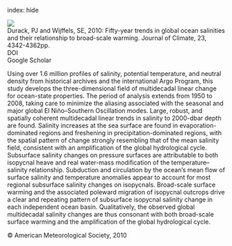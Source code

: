 index: hide

<div class="Citation">
    <div class="Citation-thumb CitationThumb-linked"  data-href="https://doi.org/10.1175/2010jcli3377.1">
      <img src="https://static.claimspace.cloud/climate-study-static/refs/thumbs/12/Durack_and_Wijffels_2010-thumb.png" />
    </div>

  <div class="Citation-body">
    <div class="Citation-text">Durack, PJ and Wijffels, SE, 2010: Fifty-year trends in global ocean salinities and their relationship to broad-scale warming. <span class="Article-journal">Journal of Climate, </span><span class="Article-volume">23, </span>4342-4362pp.</div>
    <div class="Citation-links">
      <div class="CitationLink" data-href="https://doi.org/10.1175/2010jcli3377.1">
        <div class="CitationLink-icon CitationLink-Doi"></div>
        <div class="CitationLink-text">DOI</div>
      </div>
      <div class="CitationLink" data-href="https://scholar.google.com/scholar?q=10.1175/2010jcli3377.1">
        <div class="CitationLink-icon CitationLink-Scholar"></div>
        <div class="CitationLink-text">Google Scholar</div>
      </div>
    </div>
  </div>
</div>

Using over 1.6 million profiles of salinity, potential temperature, and neutral density from historical archives and the international Argo Program, this study develops the three-dimensional field of multidecadal linear change for ocean-state properties. The period of analysis extends from 1950 to 2008, taking care to minimize the aliasing associated with the seasonal and major global El Niño–Southern Oscillation modes. Large, robust, and spatially coherent multidecadal linear trends in salinity to 2000-dbar depth are found. Salinity increases at the sea surface are found in evaporation-dominated regions and freshening in precipitation-dominated regions, with the spatial pattern of change strongly resembling that of the mean salinity field, consistent with an amplification of the global hydrological cycle. Subsurface salinity changes on pressure surfaces are attributable to both isopycnal heave and real water-mass modification of the temperature–salinity relationship. Subduction and circulation by the ocean’s mean flow of surface salinity and temperature anomalies appear to account for most regional subsurface salinity changes on isopycnals. Broad-scale surface warming and the associated poleward migration of isopycnal outcrops drive a clear and repeating pattern of subsurface isopycnal salinity change in each independent ocean basin. Qualitatively, the observed global multidecadal salinity changes are thus consonant with both broad-scale surface warming and the amplification of the global hydrological cycle.

<div class="Citation-copy">
&copy; American Meteorological Society, 2010
</div>